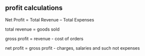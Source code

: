 ## profit calculations 

Net Profit = Total Revenue – Total Expenses

total revenue = goods sold 

gross profit = revenue - cost of orders 

net profit = gross profit - charges, salaries and such not expenses 

